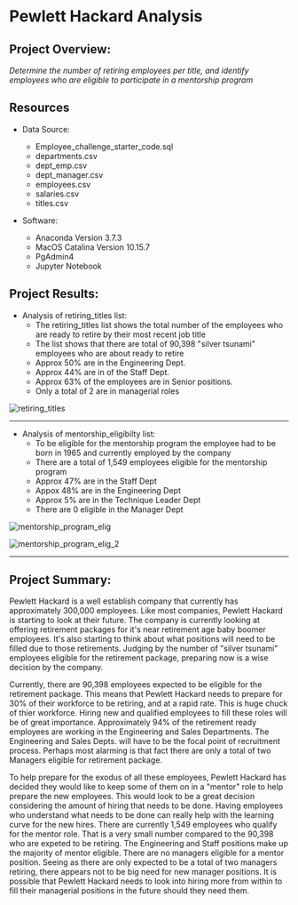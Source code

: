 # Pewlett Hackard Analysis

## Project Overview:
*Determine the number of retiring employees per title, and identify employees who are eligible to participate in a mentorship program*

## Resources
- Data Source:
    - Employee_challenge_starter_code.sql
    - departments.csv
    - dept_emp.csv
    - dept_manager.csv
    - employees.csv
    - salaries.csv
    - titles.csv

- Software: 
    - Anaconda Version 3.7.3
    - MacOS Catalina Version 10.15.7
    - PgAdmin4
    - Jupyter Notebook 

## Project Results:

- Analysis of retiring_titles list:
    - The retiring_titles list shows the total number of the employees who are ready to retire by their most recent job title
    - The list shows that there are total of 90,398 "silver tsunami" employees who are about ready to retire
    - Approx 50% are in the Engineering Dept.
    - Approx 44% are in of the Staff Dept.
    - Approx 63% of the employees are in Senior positions.
    - Only a total of 2 are in managerial roles

![retiring_titles](https://user-images.githubusercontent.com/36451701/120945129-e70bb480-c705-11eb-9a6d-5df66ab1e7c3.png)

_________________________________________________________________________________________________________________________________________________________________________________    
- Analysis of mentorship_eligibilty list:
    - To be eligible for the mentorship program the employee had to be born in 1965 and currently employed by the company
    - There are a total of 1,549 employees eligible for the mentorship program
    - Approx 47% are in the Staff Dept
    - Appox 48% are in the Engineering Dept
    - Approx 5% are in the Technique Leader Dept
    - There are 0 eligible in the Manager Dept

![mentorship_program_elig](https://user-images.githubusercontent.com/36451701/120945137-eecb5900-c705-11eb-97aa-bd50554c1e2f.png)


![mentorship_program_elig_2](https://user-images.githubusercontent.com/36451701/120945320-9183d780-c706-11eb-9f68-bb015eac98b3.png)

_________________________________________________________________________________________________________________________________________________________________________________
## Project Summary:

Pewlett Hackard is a well establish company that currently has approximately 300,000 employees.  Like most companies, Pewlett Hackard is starting to look at their future. The company is currently looking at offering retirement packages for it's near retirement age baby boomer employees.  It's also starting to think about what positions will need to be filled due to those retirements.  Judging by the number of "silver tsunami" employees eligible for the retirement package, preparing now is a wise decision by the company.  

Currently, there are 90,398 employees expected to be eligible for the retirement package. This means that Pewlett Hackard needs to prepare for 30% of their workforce to be retiring, and at a rapid rate.  This is huge chuck of thier workforce. Hiring new and qualified employees to fill these roles will be of great importance. Approximately 94% of the retirement ready employees are working in the Engineering and Sales Departments. The Engineering and Sales Depts. will have to be the focal point of recruitment process. Perhaps most alarming is that fact there are only a total of two Managers eligible for retirement package. 

To help prepare for the exodus of all these employees, Pewlett Hackard has decided they would like to keep some of them on in a "mentor" role to help prepare the new employees. This would look to be a great decision considering the amount of hiring that needs to be done.  Having employees who understand what needs to be done can really help with the learning curve for the new hires.  There are currently 1,549 employees who qualify for the mentor role. That is a very small number compared to the 90,398 who are expeted to be retiring. The Engineering and Staff positions make up the majority of mentor eligible. There are no managers eligible for a mentor position.  Seeing as there are only expected to be a total of two managers retiring, there appears not to be big need for new manager positions. It is possible that Pewlett Hackard needs to look into hiring more from within to fill their managerial positions in the future should they need them. 
